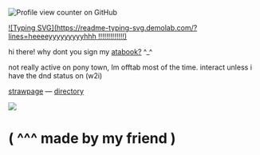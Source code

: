 
![Profile view counter on GitHub](https://komarev.com/ghpvc/?username=kyubao)

[![Typing SVG](https://readme-typing-svg.demolab.com/?lines=heeeeyyyyyyyyyhhh !!!!!!!!!!!!!)](https://git.io/typing-svg)

hi there! why dont you sign my [atabook?](https://kyubao.atabook.org/) ^_^

not really active on pony town, Im offtab most of the time. interact unless i have the dnd status on (w2i)

[strawpage](https://2tym.straw.page/) — [directory](https://insufferableprickhead.straw.page/)

![](https://file.garden/ZeQsUxqOoVX2psZh/image-15.png)
# ( ^^^ made by my friend )
